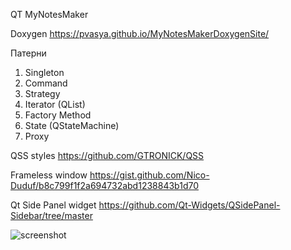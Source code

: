 QT MyNotesMaker

Doxygen https://pvasya.github.io/MyNotesMakerDoxygenSite/

Патерни
1. Singleton
2. Command
3. Strategy
4. Iterator (QList)
5. Factory Method
6. State (QStateMachine)
7. Proxy

QSS styles https://github.com/GTRONICK/QSS

Frameless window https://gist.github.com/Nico-Duduf/b8c799f1f2a694732abd1238843b1d70

Qt Side Panel widget https://github.com/Qt-Widgets/QSidePanel-Sidebar/tree/master

![screenshot](https://github.com/pvasya/OOOP/assets/48941205/9bb4d395-52fd-42ce-a1fd-5b7a717ffd4e)
